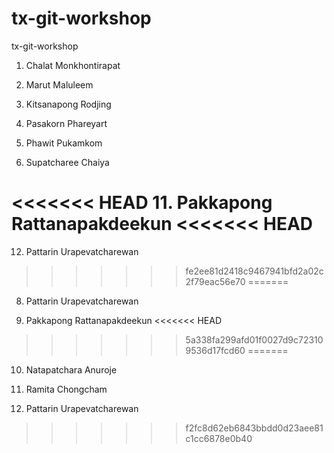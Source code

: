 # tx-git-workshop
tx-git-workshop

1. Chalat Monkhontirapat

2. Marut Maluleem

4. Kitsanapong Rodjing

4. Pasakorn Phareyart

6. Phawit Pukamkom

7. Supatcharee Chaiya

<<<<<<< HEAD
11. Pakkapong Rattanapakdeekun
<<<<<<< HEAD
=======

12. Pattarin Urapevatcharewan
>>>>>>> fe2ee81d2418c9467941bfd2a02c2f79eac56e70
=======
8. Pattarin Urapevatcharewan

9. Pakkapong Rattanapakdeekun
<<<<<<< HEAD
>>>>>>> 5a338fa299afd01f0027d9c723109536d17fcd60
=======

10. Natapatchara Anuroje

11. Ramita Chongcham

12. Pattarin Urapevatcharewan
>>>>>>> f2fc8d62eb6843bbdd0d23aee81c1cc6878e0b40
